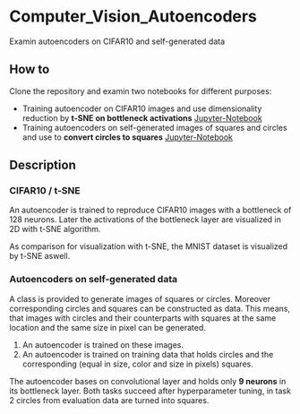 # Computer_Vision_Autoencoders
Examin autoencoders on CIFAR10 and self-generated data

## How to
Clone the repository and examin two notebooks for different purposes:
- Training autoencoder on CIFAR10 images and use dimensionality reduction by **t-SNE on bottleneck activations** [Jupyter-Notebook](t_SNE_on_activations.ipynb)
- Training autoencoders on self-generated images of squares and circles and use to **convert circles to squares** [Jupyter-Notebook](Autoencoder_circle_squares_conversion.ipynb)

## Description
### CIFAR10 / t-SNE
An autoencoder is trained to reproduce CIFAR10 images with a bottleneck of 128 neurons. Later the activations of the bottleneck layer are visualized in 2D with t-SNE algorithm. 

As comparison for visualization with t-SNE, the MNIST dataset is visualized by t-SNE aswell.  

### Autoencoders on self-generated data
A class is provided to generate images of squares or circles. Moreover corresponding circles and squares can be constructed as data. This means, that images with circles and their counterparts with squares at the same location and the same size in pixel can be generated.
1. An autoencoder is trained on these images.
2. An autoencoder is trained on training data that holds circles and the corresponding (equal in size, color and size in pixels) squares.

The autoencoder bases on convolutional layer and holds only **9 neurons** in its bottleneck layer. Both tasks succeed after hyperparameter tuning, in task 2 circles from evaluation data are turned into squares.
